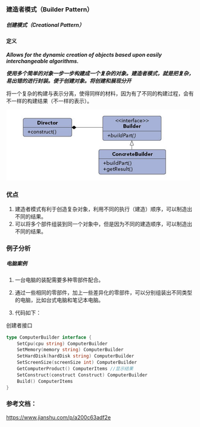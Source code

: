 ### 建造者模式（Builder Pattern）

##### 创建模式（Creational Pattern）

#### 定义

***Allows for the dynamic creation of objects based upon easily interchangeable algorithms.***

***使用多个简单的对象一步一步构建成一个复杂的对象。建造者模式，就是把复杂，易出错的进行封装。便于创建对象。将创建和展现分开***

将一个复杂的构建与表示分离，使得同样的材料，因为有了不同的构建过程，会有不一样的构建结果（不一样的表示）。

![Builder Pattern UML](https://github.com/nox60/go-design-pattern/blob/master/images/builder_pattern.png)


### 优点
1. 建造者模式有利于创造复杂对象，利用不同的执行（建造）顺序，可以制造出不同的结果。
2. 可以将多个部件组装到同一个对象中，但是因为不同的建造顺序，可以制造出不同的结果。

### 例子分析

##### 电脑案例
1. 一台电脑的装配需要多种零部件配合。

2. 通过一些相同的零部件，加上一些差异化的零部件，可以分别组装出不同类型的电脑，比如台式电脑和笔记本电脑。

3. 代码如下：


创建者接口
```go
type ComputerBuilder interface {
	SetCpu(cpu string) ComputerBuilder
	SetMemory(memory string) ComputerBuilder
	SetHardDisk(hardDisk string) ComputerBuilder
	SetScreenSize(screenSize int) ComputerBuilder
	GetComputerProduct() ComputerItems //显示结果
	SetConstruct(construct Construct) ComputerBuilder
	Build() ComputerItems
}
```




### 参考文档：

https://www.jianshu.com/p/a200c63adf2e